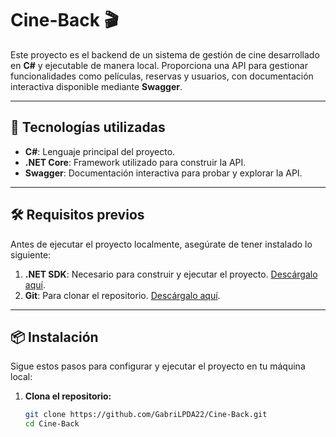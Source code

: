 # Cine-Back 🎬

Este proyecto es el backend de un sistema de gestión de cine desarrollado en **C#** y ejecutable de manera local. Proporciona una API para gestionar funcionalidades como películas, reservas y usuarios, con documentación interactiva disponible mediante **Swagger**.

---

## 🚀 Tecnologías utilizadas

- **C#**: Lenguaje principal del proyecto.
- **.NET Core**: Framework utilizado para construir la API.
- **Swagger**: Documentación interactiva para probar y explorar la API.

---

## 🛠️ Requisitos previos

Antes de ejecutar el proyecto localmente, asegúrate de tener instalado lo siguiente:

1. **.NET SDK**: Necesario para construir y ejecutar el proyecto. [Descárgalo aquí](https://dotnet.microsoft.com/download).
2. **Git**: Para clonar el repositorio. [Descárgalo aquí](https://git-scm.com/).

---

## 📦 Instalación

Sigue estos pasos para configurar y ejecutar el proyecto en tu máquina local:

1. **Clona el repositorio:**

   ```bash
   git clone https://github.com/GabriLPDA22/Cine-Back.git
   cd Cine-Back
